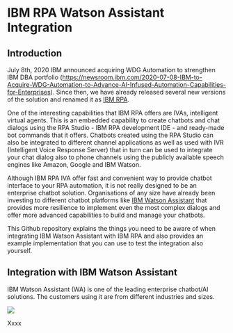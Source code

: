 # IBM RPA Watson Assistant Integration

## Introduction
July 8th, 2020 IBM announced acquiring WDG Automation to strengthen IBM DBA portfolio (https://newsroom.ibm.com/2020-07-08-IBM-to-Acquire-WDG-Automation-to-Advance-AI-Infused-Automation-Capabilities-for-Enterprises). Since then, we have already released several new versions of the solution and renamed it as <a href="https://www.ibm.com/support/knowledgecenter/SSTHBP_20.12/kc_welcome_rpa.html">IBM RPA</a>.

One of the interesting capabilities that IBM RPA offers are IVAs, intelligent virtual agents. This is an embedded capability to create chatbots and chat dialogs using the RPA Studio - IBM RPA development IDE - and ready-made bot commands that it offers. Chatbots created using the RPA Studio can also be integrated to different channel applications as well as used with IVR (Intelligent Voice Response Server) that in turn can be used to integrate your chat dialog also to phone channels using the publicly available speech engines like Amazon, Google and IBM Watson.

Although IBM RPA IVA offer fast and convenient way to provide chatbot interface to your RPA automation, it is not really designed to be an enterprise chatbot solution. Organisations of any size have already been investing to different chatbot platforms like <a href="https://www.ibm.com/cloud/watson-assistant">IBM Watson Assistant</a> that provides more resilience to implement even the most complex dialogs and offer more advanced capabilities to build and manage your chatbots.

This Github repository explains the things you need to be aware of when integrating IBM Watson Assistant with IBM RPA and also provides an example implementation that you can use to test the integration also yourself.

## Integration with IBM Watson Assistant
IBM Watson Assistant (WA) is one of the leading enterprise chatbot/AI solutions. The customers using it are from different industries and sizes.

![](./Images/Watson_customers.png)

Xxxx
